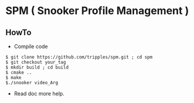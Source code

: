 SPM ( Snooker Profile Management )
===========================

HowTo
--------------------
* Compile code

```
$ git clone https://github.com/tripples/spm.git ; cd spm                                        
$ git checkout your_tag
$ mkdir build ; cd build                                      
$ cmake ..                                      
$ make 
$./snooker video_Arg
```

* Read doc more help.
